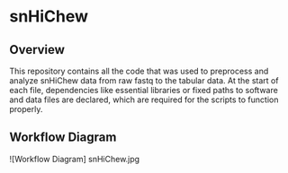 # snHiChew

## Overview
This repository contains all the code that was used to preprocess and analyze snHiChew data from raw fastq to the tabular data. At the start of each file, dependencies like essential libraries or fixed paths to software and data files are declared, which are required for the scripts to function properly.

## Workflow Diagram
![Workflow Diagram] snHiChew.jpg
